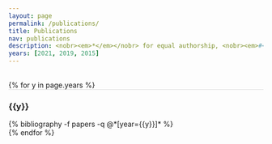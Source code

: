 ```yaml
---
layout: page
permalink: /publications/
title: Publications
nav: publications
description: <nobr><em>*</em></nobr> for equal authorship, <nobr><em>#</em></nobr> for corresponding authorship.
years: [2021, 2019, 2015]
---
```


<br/>
{% for y in page.years %}
  <div class="row m-0 p-0" style="border-top: 1px solid #ddd; flex-direction: row-reverse;">
    <div class="col-sm-1 mt-2 p-0 pr-1">
      <h3 class="bibliography-year">{{y}}</h3>
    </div>
    <div class="col-sm-11 p-0">
      {% bibliography -f papers -q @*[year={{y}}]* %}
    </div>
  </div>
{% endfor %}

		
